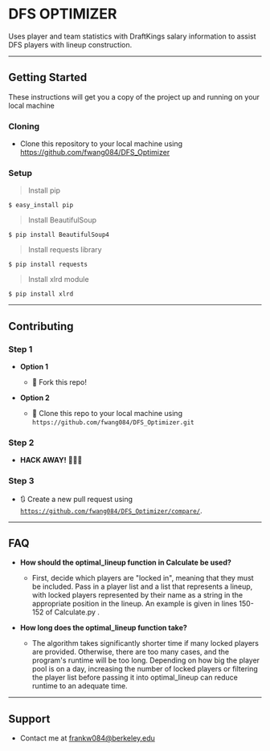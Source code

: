 # DFS OPTIMIZER

Uses player and team statistics with DraftKings salary information to assist DFS players with lineup construction.

---

## Getting Started

These instructions will get you a copy of the project up and running on your local machine

### Cloning

- Clone this repository to your local machine using https://github.com/fwang084/DFS_Optimizer

### Setup

> Install pip

```shell
$ easy_install pip
```

> Install BeautifulSoup

```shell
$ pip install BeautifulSoup4
```

> Install requests library

```shell
$ pip install requests
```

> Install xlrd module

```shell
$ pip install xlrd
```
---
## Contributing

### Step 1

- **Option 1**
    - 🍴 Fork this repo!

- **Option 2**
    - 👯 Clone this repo to your local machine using `https://github.com/fwang084/DFS_Optimizer.git`

### Step 2

- **HACK AWAY!** 🔨🔨🔨

### Step 3

- 🔃 Create a new pull request using <a href="https://github.com/fwang084/DFS_Optimizer/compare/" target="_blank">`https://github.com/fwang084/DFS_Optimizer/compare/`</a>.

---

## FAQ

- **How should the optimal_lineup function in Calculate be used?**
    - First, decide which players are "locked in", meaning that they must be included. Pass in a player list and a list that represents a lineup, with locked players represented by their name as a string in the appropriate position in the lineup. An example is given in lines 150-152 of Calculate.py .

- **How long does the optimal_lineup function take?**
    - The algorithm takes significantly shorter time if many locked players are provided. Otherwise, there are too many cases, and the program's runtime will be too long. Depending on how big the player pool is on a day, increasing the number of locked players or filtering the player list before passing it into optimal_lineup can reduce runtime to an adequate time.

---

## Support

- Contact me at frankw084@berkeley.edu
